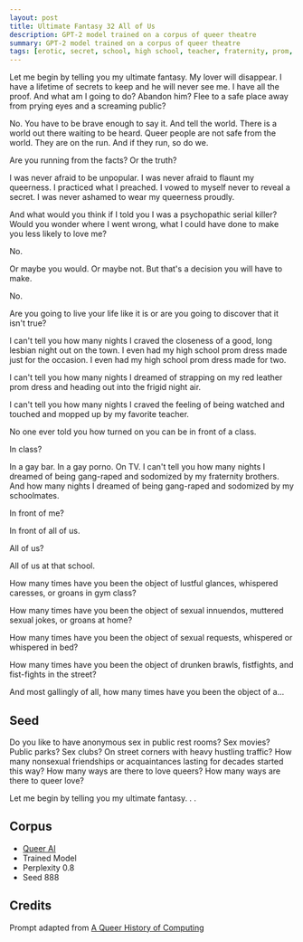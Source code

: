 ```yaml
---
layout: post
title: Ultimate Fantasy 32 All of Us
description: GPT-2 model trained on a corpus of queer theatre
summary: GPT-2 model trained on a corpus of queer theatre
tags: [erotic, secret, school, high school, teacher, fraternity, prom, bar, porno, queer, GPT-2, RunwayML]
---
```




Let me begin by telling you my ultimate fantasy. My lover will disappear. I have a lifetime of secrets to keep and he will never see me. I have all the proof. And what am I going to do? Abandon him? Flee to a safe place away from prying eyes and a screaming public?

No. You have to be brave enough to say it. And tell the world. There is a world out there waiting to be heard. Queer people are not safe from the world. They are on the run. And if they run, so do we.

Are you running from the facts? Or the truth?

I was never afraid to be unpopular. I was never afraid to flaunt my queerness. I practiced what I preached. I vowed to myself never to reveal a secret. I was never ashamed to wear my queerness proudly.

And what would you think if I told you I was a psychopathic serial killer? Would you wonder where I went wrong, what I could have done to make you less likely to love me?

No.

Or maybe you would. Or maybe not. But that's a decision you will have to make.

No.

Are you going to live your life like it is or are you going to discover that it isn't true?

I can't tell you how many nights I craved the closeness of a good, long lesbian night out on the town. I even had my high school prom dress made just for the occasion. I even had my high school prom dress made for two.

I can't tell you how many nights I dreamed of strapping on my red leather prom dress and heading out into the frigid night air.

I can't tell you how many nights I craved the feeling of being watched and touched and mopped up by my favorite teacher.

No one ever told you how turned on you can be in front of a class.

In class?

In a gay bar. In a gay porno. On TV. I can't tell you how many nights I dreamed of being gang-raped and sodomized by my fraternity brothers. And how many nights I dreamed of being gang-raped and sodomized by my schoolmates.

In front of me?

In front of all of us.

All of us?

All of us at that school.

How many times have you been the object of lustful glances, whispered caresses, or groans in gym class?

How many times have you been the object of sexual innuendos, muttered sexual jokes, or groans at home?

How many times have you been the object of sexual requests, whispered or whispered in bed?

How many times have you been the object of drunken brawls, fistfights, and fist-fights in the street?

And most gallingly of all, how many times have you been the object of a...


## Seed

Do you like to have anonymous sex in public rest rooms? Sex movies? Public parks? Sex clubs? On street corners with heavy hustling traffic? How many nonsexual friendships or acquaintances lasting for decades started this way? How many ways are there to love queers? How many ways are there to queer love?

Let me begin by telling you my ultimate fantasy. . .

## Corpus

- [Queer AI](/queerai)
- Trained Model
- Perplexity 0.8
- Seed 888

## Credits

Prompt adapted from [A Queer History of Computing](https://rhizome.org/editorial/2013/feb/19/queer-computing-1/)
